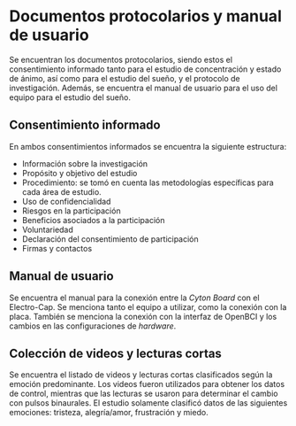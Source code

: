 # Documentos protocolarios y manual de usuario

Se encuentran los documentos protocolarios, siendo estos el consentimiento informado tanto para el estudio de concentración y estado de ánimo, así como para el estudio del sueño, y el protocolo de investigación.
Además, se encuentra el manual de usuario para el uso del equipo para el estudio del sueño.  

## Consentimiento informado
En ambos consentimientos informados se encuentra la siguiente estructura:
- Información sobre la investigación
- Propósito y objetivo del estudio
- Procedimiento: se tomó en cuenta las metodologías específicas para cada área de estudio.
- Uso de confidencialidad
- Riesgos en la participación
- Beneficios asociados a la participación
- Voluntariedad
- Declaración del consentimiento de participación
- Firmas y contactos

## Manual de usuario
Se encuentra el manual para la conexión entre la _Cyton Board_ con el Electro-Cap. Se menciona tanto el equipo a utilizar, como la conexión con la placa. 
También se menciona la conexión con la interfaz de OpenBCI y los cambios en las configuraciones de _hardware_. 

## Colección de videos y lecturas cortas
Se encuentra el listado de videos y lecturas cortas clasificados según la emoción predominante. Los videos fueron utilizados para obtener los datos de control, mientras que las lecturas se usaron para determinar el cambio con pulsos binaurales. El estudio solamente clasificó datos de las siguientes emociones: tristeza, alegría/amor, frustración y miedo. 
